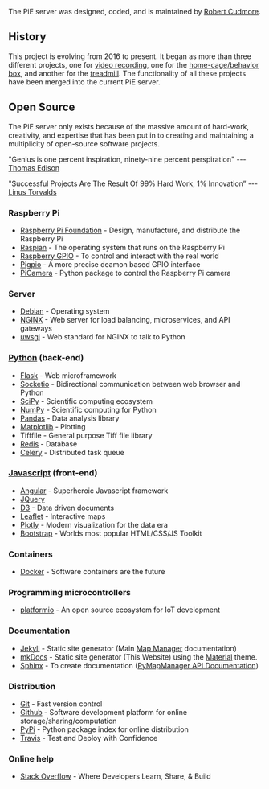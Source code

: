 The PiE server was designed, coded, and is maintained by [Robert Cudmore](http://robertcudmore.org).

## History

This project is evolving from 2016 to present. It began as more than three different projects, one for [video recording][trigger-camera2], one for the [home-cage/behavior box][homecage], and another for the [treadmill][treadmill]. The functionality of all these projects have been merged into the current PiE server.
 
## Open Source

The PiE server only exists because of the massive amount of hard-work, creativity, and expertise that has been put in to creating and maintaining a multiplicity of open-source software projects.

"Genius is one percent inspiration, ninety-nine percent perspiration"
   --- [Thomas Edison](https://en.wikiquote.org/wiki/Thomas_Edison)

"Successful Projects Are The Result Of 99% Hard Work, 1% Innovation”
   --- [Linus Torvalds](https://en.wikipedia.org/wiki/Linus_Torvalds)

### Raspberry Pi
 - [Raspberry Pi Foundation](https://www.raspberrypi.org/) - Design, manufacture, and distribute the Raspberry Pi
 - [Raspian](https://www.raspberrypi.org/downloads/raspbian/) - The operating system that runs on the Raspberry Pi
 - [Raspberry GPIO](https://www.raspberrypi.org/documentation/usage/gpio/) - To control and interact with the real world
 - [Pigpio](http://abyz.me.uk/rpi/pigpio/) - A more precise deamon based GPIO interface
 - [PiCamera](https://picamera.readthedocs.io) - Python package to control the Raspberry Pi camera

### Server
  - [Debian](https://www.debian.org/) - Operating system
  - [NGINX](https://www.nginx.com/) - Web server for load balancing, microservices, and API gateways
  - [uwsgi](https://uwsgi-docs.readthedocs.io/en/latest/) - Web standard for NGINX to talk to Python

### [Python](https://www.python.org/) (back-end)
  - [Flask](http://flask.pocoo.org/) - Web microframework
  - [Socketio](https://python-socketio.readthedocs.io) - Bidirectional communication between web browser and Python
  - [SciPy](https://www.scipy.org/) - Scientific computing ecosystem
  - [NumPy](http://www.numpy.org/) - Scientific computing for Python
  - [Pandas](https://pandas.pydata.org/) - Data analysis library
  - [Matplotlib](https://matplotlib.org/) - Plotting
  - Tifffile - General purpose Tiff file library
  - [Redis](https://redis.io/) - Database
  - [Celery](http://www.celeryproject.org/) - Distributed task queue
 
### [Javascript](https://www.javascript.com/) (front-end)
  - [Angular](https://angularjs.org/) - Superheroic Javascript framework
  - [JQuery](https://jquery.com/)
  - [D3](https://d3js.org/) - Data driven documents
  - [Leaflet](http://leafletjs.com/) - Interactive maps
  - [Plotly](https://plot.ly/) - Modern visualization for the data era
  - [Bootstrap](https://getbootstrap.com/) - Worlds most popular HTML/CSS/JS Toolkit
  
### Containers
  - [Docker][docker] - Software containers are the future

### Programming microcontrollers
 - [platformio][platformio] - An open source ecosystem for IoT development
 
### Documentation
  - [Jekyll](https://jekyllrb.com/) - Static site generator (Main [Map Manager](http://mapmanager.net/) documentation)
  - [mkDocs](http://www.mkdocs.org/) - Static site generator (This Website) using the [Material][material] theme.
  - [Sphinx](http://www.sphinx-doc.org/en/master/) - To create documentation ([PyMapManager API Documentation](http://pymapmanager.readthedocs.io/en/latest/))

### Distribution
  - [Git][git] - Fast version control
  - [Github](https://github.com/) - Software development platform for online storage/sharing/computation
  - [PyPi](https://pypi.org/project/pymapmanager/) - Python package index for online distribution
  - [Travis](https://travis-ci.org/) - Test and Deploy with Confidence

### Online help
 - [Stack Overflow][stackoverflow] - Where Developers Learn, Share, & Build
 
[duckdns]: http://cudmore.duckdns.org
[pymapmanager]: https://github.com/cudmore/PyMapManager
[pymapmanager-data]: https://github.com/mapmanager/PyMapManager-Data
[nginx]: https://www.nginx.com/
[uwsgi]: https://uwsgi-docs.readthedocs.io/en/latest/
[redis]: https://redis.io/
[docker]: https://www.docker.com/community-edition
[treadmill]: https://github.com/cudmore/treadmill
[homecage]: https://github.com/cudmore/homecage
[trigger-camera2]: https://github.com/cudmore/triggercamera2
[material]: https://squidfunk.github.io/mkdocs-material/
[git]: https://git-scm.com/
[platformio]: https://platformio.org/
[stackoverflow]: https://stackoverflow.com/